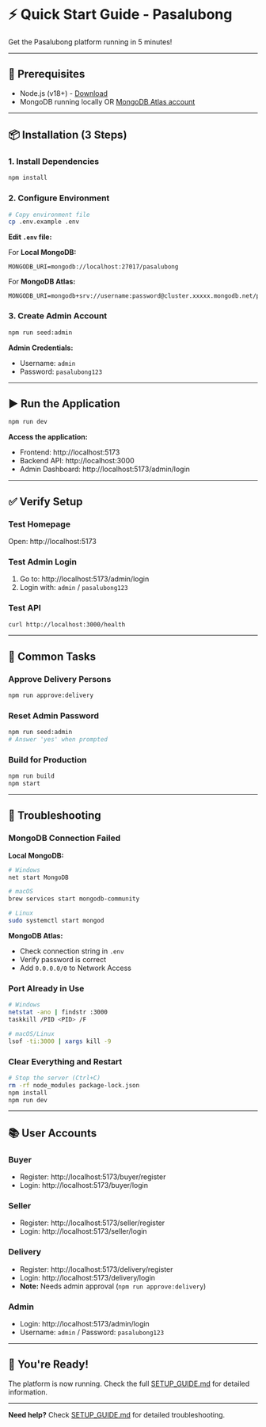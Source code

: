 # ⚡ Quick Start Guide - Pasalubong

Get the Pasalubong platform running in 5 minutes!

---

## 🚀 Prerequisites

- Node.js (v18+) - [Download](https://nodejs.org/)
- MongoDB running locally OR [MongoDB Atlas account](https://www.mongodb.com/cloud/atlas)

---

## 📦 Installation (3 Steps)

### 1. Install Dependencies

```bash
npm install
```

### 2. Configure Environment

```bash
# Copy environment file
cp .env.example .env
```

**Edit `.env` file:**

For **Local MongoDB:**
```env
MONGODB_URI=mongodb://localhost:27017/pasalubong
```

For **MongoDB Atlas:**
```env
MONGODB_URI=mongodb+srv://username:password@cluster.xxxxx.mongodb.net/pasalubong
```

### 3. Create Admin Account

```bash
npm run seed:admin
```

**Admin Credentials:**
- Username: `admin`
- Password: `pasalubong123`

---

## ▶️ Run the Application

```bash
npm run dev
```

**Access the application:**
- Frontend: http://localhost:5173
- Backend API: http://localhost:3000
- Admin Dashboard: http://localhost:5173/admin/login

---

## ✅ Verify Setup

### Test Homepage
Open: http://localhost:5173

### Test Admin Login
1. Go to: http://localhost:5173/admin/login
2. Login with: `admin` / `pasalubong123`

### Test API
```bash
curl http://localhost:3000/health
```

---

## 🎯 Common Tasks

### Approve Delivery Persons
```bash
npm run approve:delivery
```

### Reset Admin Password
```bash
npm run seed:admin
# Answer 'yes' when prompted
```

### Build for Production
```bash
npm run build
npm start
```

---

## 🔧 Troubleshooting

### MongoDB Connection Failed
**Local MongoDB:**
```bash
# Windows
net start MongoDB

# macOS
brew services start mongodb-community

# Linux
sudo systemctl start mongod
```

**MongoDB Atlas:**
- Check connection string in `.env`
- Verify password is correct
- Add `0.0.0.0/0` to Network Access

### Port Already in Use
```bash
# Windows
netstat -ano | findstr :3000
taskkill /PID <PID> /F

# macOS/Linux
lsof -ti:3000 | xargs kill -9
```

### Clear Everything and Restart
```bash
# Stop the server (Ctrl+C)
rm -rf node_modules package-lock.json
npm install
npm run dev
```

---

## 📚 User Accounts

### Buyer
- Register: http://localhost:5173/buyer/register
- Login: http://localhost:5173/buyer/login

### Seller
- Register: http://localhost:5173/seller/register
- Login: http://localhost:5173/seller/login

### Delivery
- Register: http://localhost:5173/delivery/register
- Login: http://localhost:5173/delivery/login
- **Note:** Needs admin approval (`npm run approve:delivery`)

### Admin
- Login: http://localhost:5173/admin/login
- Username: `admin` / Password: `pasalubong123`

---

## 🎉 You're Ready!

The platform is now running. Check the full [SETUP_GUIDE.md](SETUP_GUIDE.md) for detailed information.

---

**Need help?** Check [SETUP_GUIDE.md](SETUP_GUIDE.md) for detailed troubleshooting.